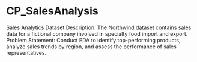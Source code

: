 # CP_SalesAnalysis
Sales Analytics Dataset Description: The Northwind dataset contains sales data for a fictional company involved in specialty food import and export. Problem Statement: Conduct EDA to identify top-performing products, analyze sales trends by region, and assess the performance of sales representatives. 
